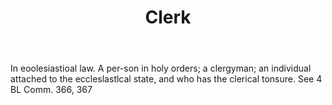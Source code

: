 ---
title: Clerk
letter: C
permalink: "/definitions/bld-clerk.html"
body: In eoolesiastioal law. A per-son in holy orders; a clergyman; an individual
  attached to the eccleslastlcal state, and who has the clerical tonsure. See 4 BL
  Comm. 366, 367
published_at: '2018-07-07'
source: Black's Law Dictionary 2nd Ed (1910)
layout: post
---